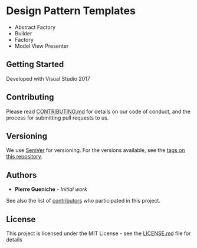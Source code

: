 # Design Pattern Templates

* Abstract Factory
* Builder 
* Factory
* Model View Presenter

## Getting Started

Developed with Visual Studio 2017


## Contributing

Please read [CONTRIBUTING.md](https://gist.github.com/PurpleBooth/b24679402957c63ec426) for details on our code of conduct, and the process for submitting pull requests to us.

## Versioning

We use [SemVer](http://semver.org/) for versioning. For the versions available, see the [tags on this repository](https://github.com/pgueniche/Template/tags). 

## Authors

* **Pierre Gueniche** - *Initial work* 

See also the list of [contributors](https://github.com/pgueniche/Template/contributors) who participated in this project.

## License

This project is licensed under the MIT License - see the [LICENSE.md](LICENSE.md) file for details


